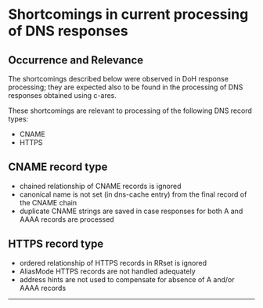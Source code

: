 <!--
Copyright (C) Daniel Stenberg, <daniel@haxx.se>, et al.

SPDX-License-Identifier: curl
-->

# Shortcomings in current processing of DNS responses

## Occurrence and Relevance

The shortcomings described below were observed in DoH response
processing; they are expected also to be found in the processing of
DNS responses obtained using c-ares.

These shortcomings are relevant to processing of the following DNS
record types:

- CNAME
- HTTPS

## CNAME record type

- chained relationship of CNAME records is ignored
- canonical name is not set (in dns-cache entry) from the
  final record of the CNAME chain
- duplicate CNAME strings are saved in case responses for both
  A and AAAA records are processed

## HTTPS record type
- ordered relationship of HTTPS records in RRset is ignored
- AliasMode HTTPS records are not handled adequately
- address hints are not used to compensate for absence of
  A and/or AAAA records



---
